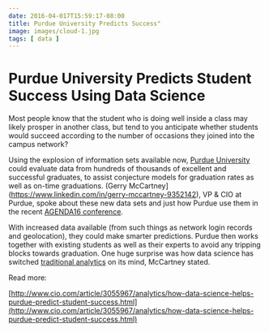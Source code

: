 ```yaml
---
date: 2016-04-017T15:59:17-08:00
title: Purdue University Predicts Success"
image: images/cloud-1.jpg
tags: [ data ]
---
```



# Purdue University Predicts Student Success Using Data Science

Most people know that the student who is doing well inside a class may likely prosper in another class, but tend to you anticipate whether students would succeed according to the number of occasions they joined into the campus network?

Using the explosion of information sets available now, [Purdue University](http://www.purdue.edu/) could evaluate data from hundreds of thousands of excellent and successful graduates, to assist conjecture models for graduation rates as well as on-time graduations. (Gerry McCartney](https://www.linkedin.com/in/gerry-mccartney-9352142), VP & CIO at Purdue, spoke about these new data sets and just how Purdue use them in the recent [AGENDA16 conference](http://www.idgenterprise.com/news/press-release/agenda16-conference-announces-top-25-digital-transformation-award-winners/).

With increased data available (from such things as network login records and geolocation), they could make smarter predictions. Purdue then works together with existing students as well as their experts to avoid any tripping blocks towards graduation. One huge surprise was how data science has switched [traditional analytics](http://www.dummies.com/how-to/content/traditional-and-advanced-analytics-for-big-data.html) on its mind, McCartney stated.

Read more:

[http://www.cio.com/article/3055967/analytics/how-data-science-helps-purdue-predict-student-success.html](http://www.cio.com/article/3055967/analytics/how-data-science-helps-purdue-predict-student-success.html)
